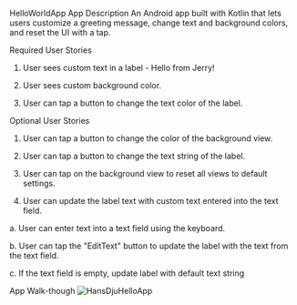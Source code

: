 HelloWorldApp
App Description
An Android app built with Kotlin that lets users customize a greeting message, change text and background colors, and reset the UI with a tap.


Required User Stories
 1. User sees custom text in a label - Hello from Jerry!

 2. User sees custom background color.

 3. User can tap a button to change the text color of the label.

Optional User Stories
 1. User can tap a button to change the color of the background view.

 2. User can tap a button to change the text string of the label.

 3. User can tap on the background view to reset all views to default settings.


 4. User can update the label text with custom text entered into the text field.

 a. User can enter text into a text field using the keyboard.

 b. User can tap the "EditText" button to update the label with the text from the text field.

 c. If the text field is empty, update label with default text string

 App Walk-though
 ![HansDjuHelloApp](https://github.com/user-attachments/assets/7ea835bc-29b5-4c7f-91fd-ba5811b35572)


